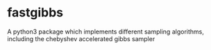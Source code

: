# fastgibbs
A python3 package which implements different sampling algorithms, including the chebyshev accelerated gibbs sampler
